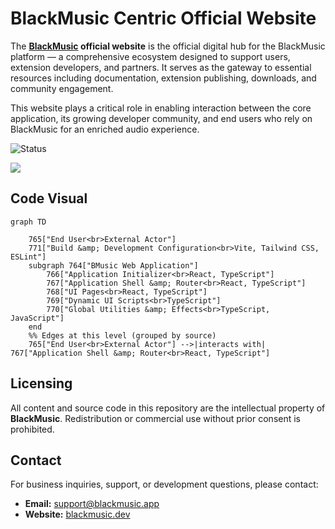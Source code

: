 # BlackMusic Centric Official Website

The **[BlackMusic](https://github.com/BlackBlazent/BlackMusic) official website** is the official digital hub for the BlackMusic platform — a comprehensive ecosystem designed to support users, extension developers, and partners. It serves as the gateway to essential resources including documentation, extension publishing, downloads, and community engagement.

This website plays a critical role in enabling interaction between the core application, its growing developer community, and end users who rely on BlackMusic for an enriched audio experience.

![Status](https://img.shields.io/badge/status-in--development-yellow)

<div><img src="https://iili.io/3LMiYOB.png"/></div>

## Code Visual
```mermaid
graph TD

    765["End User<br>External Actor"]
    771["Build &amp; Development Configuration<br>Vite, Tailwind CSS, ESLint"]
    subgraph 764["BMusic Web Application"]
        766["Application Initializer<br>React, TypeScript"]
        767["Application Shell &amp; Router<br>React, TypeScript"]
        768["UI Pages<br>React, TypeScript"]
        769["Dynamic UI Scripts<br>TypeScript"]
        770["Global Utilities &amp; Effects<br>TypeScript, JavaScript"]
    end
    %% Edges at this level (grouped by source)
    765["End User<br>External Actor"] -->|interacts with| 767["Application Shell &amp; Router<br>React, TypeScript"]
```

## Licensing

All content and source code in this repository are the intellectual property of **BlackMusic**. Redistribution or commercial use without prior consent is prohibited.

## Contact

For business inquiries, support, or development questions, please contact:

* **Email:** [support@blackmusic.app](mailto:support@blackmusic.app)
* **Website:** [blackmusic.dev](#)


